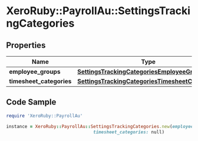 # XeroRuby::PayrollAu::SettingsTrackingCategories

## Properties

Name | Type | Description | Notes
------------ | ------------- | ------------- | -------------
**employee_groups** | [**SettingsTrackingCategoriesEmployeeGroups**](SettingsTrackingCategoriesEmployeeGroups.md) |  | [optional] 
**timesheet_categories** | [**SettingsTrackingCategoriesTimesheetCategories**](SettingsTrackingCategoriesTimesheetCategories.md) |  | [optional] 

## Code Sample

```ruby
require 'XeroRuby::PayrollAu'

instance = XeroRuby::PayrollAu::SettingsTrackingCategories.new(employee_groups: null,
                                 timesheet_categories: null)
```


